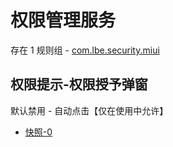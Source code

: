 # 权限管理服务

存在 1 规则组 - [com.lbe.security.miui](/src/apps/com.lbe.security.miui.ts)

## 权限提示-权限授予弹窗

默认禁用 - 自动点击【仅在使用中允许】

- [快照-0](https://i.gkd.li/import/13761264)
